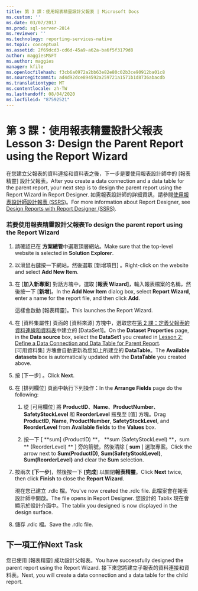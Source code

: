 ```yaml
---
title: 第 3 課：使用報表精靈設計父報表 | Microsoft Docs
ms.custom: ''
ms.date: 03/07/2017
ms.prod: sql-server-2014
ms.reviewer: ''
ms.technology: reporting-services-native
ms.topic: conceptual
ms.assetid: 2f69dcd3-cd6d-45a9-a62a-ba6f5f3179d8
author: maggiesMSFT
ms.author: maggies
manager: kfile
ms.openlocfilehash: f3cb6a0972a2bb63e82e80c02b3ce90912ba01c8
ms.sourcegitcommit: ad4d92dce894592a259721a1571b1d8736abacdb
ms.translationtype: MT
ms.contentlocale: zh-TW
ms.lasthandoff: 08/04/2020
ms.locfileid: "87592521"
---
```

# <a name="lesson-3-design-the-parent-report-using-the-report-wizard"></a><span data-ttu-id="37c93-102">第 3 課：使用報表精靈設計父報表</span><span class="sxs-lookup"><span data-stu-id="37c93-102">Lesson 3: Design the Parent Report using the Report Wizard</span></span>
  <span data-ttu-id="37c93-103">在您建立父報表的資料連接和資料表之後，下一步是要使用報表設計師中的 [報表精靈] 設計父報表。</span><span class="sxs-lookup"><span data-stu-id="37c93-103">After you create a data connection and a data table for the parent report, your next step is to design the parent report using the Report Wizard in Report Designer.</span></span> <span data-ttu-id="37c93-104">如需報表設計師的詳細資訊，請參閱[使用報表設計師設計報表 &#40;SSRS&#41;](tools/design-reporting-services-paginated-reports-with-report-designer-ssrs.md)。</span><span class="sxs-lookup"><span data-stu-id="37c93-104">For more information about Report Designer, see [Design Reports with Report Designer &#40;SSRS&#41;](tools/design-reporting-services-paginated-reports-with-report-designer-ssrs.md).</span></span>  
  
### <a name="to-design-the-parent-report-using-the-report-wizard"></a><span data-ttu-id="37c93-105">若要使用報表精靈設計父報表</span><span class="sxs-lookup"><span data-stu-id="37c93-105">To design the parent report using the Report Wizard</span></span>  
  
1.  <span data-ttu-id="37c93-106">請確認已在 **方案總管**中選取頂層網站。</span><span class="sxs-lookup"><span data-stu-id="37c93-106">Make sure that the top-level website is selected in **Solution Explorer**.</span></span>  
  
2.  <span data-ttu-id="37c93-107">以滑鼠右鍵按一下網站，然後選取 [新增項目]  。</span><span class="sxs-lookup"><span data-stu-id="37c93-107">Right-click on the website and select **Add New Item**.</span></span>  
  
3.  <span data-ttu-id="37c93-108">在 [**加入新專案**] 對話方塊中，選取 [**報表 Wizard]**，輸入報表檔案的名稱，然後按一下 [**新增**]。</span><span class="sxs-lookup"><span data-stu-id="37c93-108">In the **Add New Item** dialog box, select **Report Wizard**, enter a name for the report file, and then click **Add**.</span></span>  
  
     <span data-ttu-id="37c93-109">這樣會啟動 [報表精靈]。</span><span class="sxs-lookup"><span data-stu-id="37c93-109">This launches the Report Wizard.</span></span>  
  
4.  <span data-ttu-id="37c93-110">在 [資料集屬性] 頁面的 [資料來源] 方塊中，選取您在[第 2 課：定義父報表的資料連線和資料表](lesson-2-define-a-data-connection-and-data-table-for-parent-report.md)中建立的 [DataSet1]。</span><span class="sxs-lookup"><span data-stu-id="37c93-110">On the **Dataset Properties** page, in the **Data source** box, select the **DataSet1** you created in [Lesson 2: Define a Data Connection and Data Table for Parent Report](lesson-2-define-a-data-connection-and-data-table-for-parent-report.md).</span></span>  
    <span data-ttu-id="37c93-111">[可用資料集]  方塊會自動更新為您如上所建立的 **DataTable**。</span><span class="sxs-lookup"><span data-stu-id="37c93-111">The **Available datasets** box is automatically updated with the **DataTable** you created above.</span></span>  
  
5.  <span data-ttu-id="37c93-112">按 [下一步] 。</span><span class="sxs-lookup"><span data-stu-id="37c93-112">Click **Next**.</span></span>  
  
6.  <span data-ttu-id="37c93-113">在 [排列欄位]  頁面中執行下列操作：</span><span class="sxs-lookup"><span data-stu-id="37c93-113">In the **Arrange Fields** page do the following:</span></span>  
  
    1.  <span data-ttu-id="37c93-114">從 [可用欄位] 將 **ProductID**、**Name**、**ProductNumber**、**SafetyStockLevel** 和 **ReorderLevel** 拖曳至 [值] 方塊。</span><span class="sxs-lookup"><span data-stu-id="37c93-114">Drag **ProductID**, **Name**, **ProductNumber**, **SafetyStockLevel**, and **ReorderLevel** from **Available fields** to the **Values** box.</span></span>  
  
    2.  <span data-ttu-id="37c93-115">按一下 [ \*\*sum] (ProductID) \*\*， \*\*sum (SafetyStockLevel) \*\*，sum \*\* (ReorderLevel) \*\* ] 旁的箭號，然後清除 [ **sum** ] 選取專案。</span><span class="sxs-lookup"><span data-stu-id="37c93-115">Click the arrow next to **Sum(ProductID)**, **Sum(SafetyStockLevel)**, **Sum(ReorderLevel)** and clear the **Sum** selection.</span></span>  
  
7.  <span data-ttu-id="37c93-116">按兩次 **[下一步**]，然後按一下 **[完成**] 以關閉**報表精靈**。</span><span class="sxs-lookup"><span data-stu-id="37c93-116">Click **Next** twice, then click **Finish** to close the **Report Wizard**.</span></span>  
  
     <span data-ttu-id="37c93-117">現在您已建立 .rdlc 檔。</span><span class="sxs-lookup"><span data-stu-id="37c93-117">You've now created the .rdlc file.</span></span> <span data-ttu-id="37c93-118">此檔案會在報表設計師中開啟。</span><span class="sxs-lookup"><span data-stu-id="37c93-118">The file opens in Report Designer.</span></span> <span data-ttu-id="37c93-119">您設計的 Tablix 現在會顯示於設計介面中。</span><span class="sxs-lookup"><span data-stu-id="37c93-119">The tablix you designed is now displayed in the design surface.</span></span>  
  
8.  <span data-ttu-id="37c93-120">儲存 .rdlc 檔。</span><span class="sxs-lookup"><span data-stu-id="37c93-120">Save the .rdlc file.</span></span>  
  
## <a name="next-task"></a><span data-ttu-id="37c93-121">下一項工作</span><span class="sxs-lookup"><span data-stu-id="37c93-121">Next Task</span></span>  
 <span data-ttu-id="37c93-122">您已使用 [報表精靈] 成功設計父報表。</span><span class="sxs-lookup"><span data-stu-id="37c93-122">You have successfully designed the parent report using the Report Wizard.</span></span> <span data-ttu-id="37c93-123">接下來您將建立子報表的資料連接和資料表。</span><span class="sxs-lookup"><span data-stu-id="37c93-123">Next, you will create a data connection and a data table for the child report.</span></span>  
  
  
